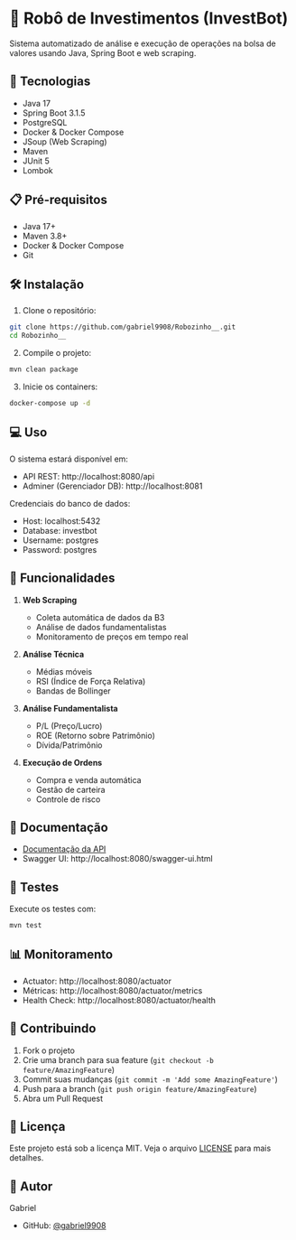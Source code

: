 # 🤖 Robô de Investimentos (InvestBot)

Sistema automatizado de análise e execução de operações na bolsa de valores usando Java, Spring Boot e web scraping.

## 🚀 Tecnologias

- Java 17
- Spring Boot 3.1.5
- PostgreSQL
- Docker & Docker Compose
- JSoup (Web Scraping)
- Maven
- JUnit 5
- Lombok

## 📋 Pré-requisitos

- Java 17+
- Maven 3.8+
- Docker & Docker Compose
- Git

## 🛠️ Instalação

1. Clone o repositório:
```bash
git clone https://github.com/gabriel9908/Robozinho__.git
cd Robozinho__
```

2. Compile o projeto:
```bash
mvn clean package
```

3. Inicie os containers:
```bash
docker-compose up -d
```

## 💻 Uso

O sistema estará disponível em:
- API REST: http://localhost:8080/api
- Adminer (Gerenciador DB): http://localhost:8081

Credenciais do banco de dados:
- Host: localhost:5432
- Database: investbot
- Username: postgres
- Password: postgres

## 🔎 Funcionalidades

1. **Web Scraping**
   - Coleta automática de dados da B3
   - Análise de dados fundamentalistas
   - Monitoramento de preços em tempo real

2. **Análise Técnica**
   - Médias móveis
   - RSI (Índice de Força Relativa)
   - Bandas de Bollinger

3. **Análise Fundamentalista**
   - P/L (Preço/Lucro)
   - ROE (Retorno sobre Patrimônio)
   - Dívida/Patrimônio

4. **Execução de Ordens**
   - Compra e venda automática
   - Gestão de carteira
   - Controle de risco

## 📖 Documentação

- [Documentação da API](API.md)
- Swagger UI: http://localhost:8080/swagger-ui.html

## 🧪 Testes

Execute os testes com:
```bash
mvn test
```

## 📊 Monitoramento

- Actuator: http://localhost:8080/actuator
- Métricas: http://localhost:8080/actuator/metrics
- Health Check: http://localhost:8080/actuator/health

## 🤝 Contribuindo

1. Fork o projeto
2. Crie uma branch para sua feature (`git checkout -b feature/AmazingFeature`)
3. Commit suas mudanças (`git commit -m 'Add some AmazingFeature'`)
4. Push para a branch (`git push origin feature/AmazingFeature`)
5. Abra um Pull Request

## 📝 Licença

Este projeto está sob a licença MIT. Veja o arquivo [LICENSE](LICENSE) para mais detalhes.

## 👤 Autor

Gabriel
- GitHub: [@gabriel9908](https://github.com/gabriel9908)